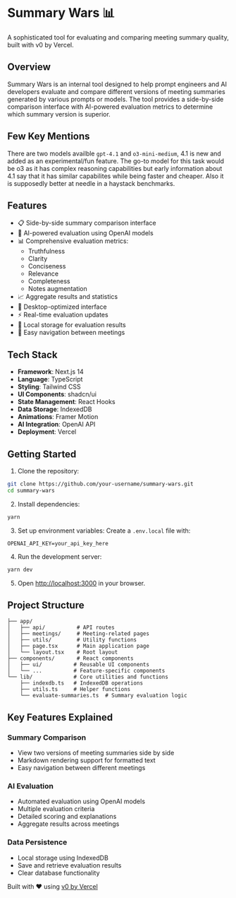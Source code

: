 # Summary Wars 📊

A sophisticated tool for evaluating and comparing meeting summary quality, built with v0 by Vercel.

## Overview

Summary Wars is an internal tool designed to help prompt engineers and AI developers evaluate and compare different versions of meeting summaries generated by various prompts or models. The tool provides a side-by-side comparison interface with AI-powered evaluation metrics to determine which summary version is superior.


## Few Key Mentions

There are two models availble `gpt-4.1` and `o3-mini-medium`, 4.1 is new and added as an experimental/fun feature. 
The go-to model for this task would be o3 as it has complex reasoning capabilities but early information about 4.1 say that it has similar capabilites while being faster and cheaper. Also it is supposedly better at needle in a haystack benchmarks. 

## Features

- 📋 Side-by-side summary comparison interface
- 🤖 AI-powered evaluation using OpenAI models
- 📊 Comprehensive evaluation metrics:
  - Truthfulness
  - Clarity
  - Conciseness
  - Relevance
  - Completeness
  - Notes augmentation
- 📈 Aggregate results and statistics
- 📱 Desktop-optimized interface
- ⚡ Real-time evaluation updates
- 💾 Local storage for evaluation results
- 🎯 Easy navigation between meetings

## Tech Stack

- **Framework**: Next.js 14
- **Language**: TypeScript
- **Styling**: Tailwind CSS
- **UI Components**: shadcn/ui
- **State Management**: React Hooks
- **Data Storage**: IndexedDB
- **Animations**: Framer Motion
- **AI Integration**: OpenAI API
- **Deployment**: Vercel

## Getting Started

1. Clone the repository:
```bash
git clone https://github.com/your-username/summary-wars.git
cd summary-wars
```

2. Install dependencies:
```bash
yarn
```

3. Set up environment variables:
Create a `.env.local` file with:
```env
OPENAI_API_KEY=your_api_key_here
```

4. Run the development server:
```bash
yarn dev
```

5. Open [http://localhost:3000](http://localhost:3000) in your browser.

## Project Structure

```
├── app/
│   ├── api/          # API routes
│   ├── meetings/     # Meeting-related pages
│   ├── utils/        # Utility functions
│   ├── page.tsx      # Main application page
│   └── layout.tsx    # Root layout
├── components/       # React components
│   ├── ui/          # Reusable UI components
│   └── ...          # Feature-specific components
└── lib/             # Core utilities and functions
    ├── indexdb.ts   # IndexedDB operations
    ├── utils.ts     # Helper functions
    └── evaluate-summaries.ts  # Summary evaluation logic
```

## Key Features Explained

### Summary Comparison
- View two versions of meeting summaries side by side
- Markdown rendering support for formatted text
- Easy navigation between different meetings

### AI Evaluation
- Automated evaluation using OpenAI models
- Multiple evaluation criteria
- Detailed scoring and explanations
- Aggregate results across meetings

### Data Persistence
- Local storage using IndexedDB
- Save and retrieve evaluation results
- Clear database functionality


Built with ❤️ using [v0 by Vercel](https://v0.dev) 